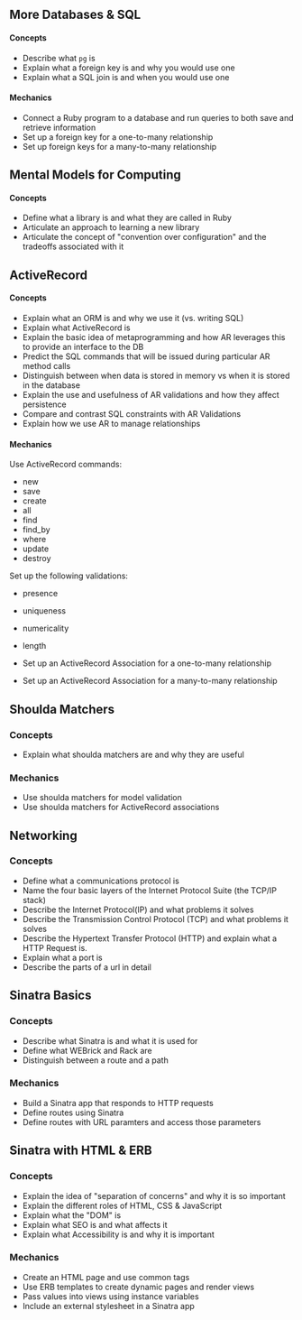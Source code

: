 ## More Databases & SQL

#### Concepts
- Describe what `pg` is
- Explain what a foreign key is and why you would use one
- Explain what a SQL join is and when you would use one

#### Mechanics
- Connect a Ruby program to a database and run queries to both save and retrieve information
- Set up a foreign key for a one-to-many relationship
- Set up foreign keys for a many-to-many relationship

## Mental Models for Computing

#### Concepts
- Define what a library is and what they are called in Ruby
- Articulate an approach to learning a new library
- Articulate the concept of "convention over configuration" and the tradeoffs associated with it

## ActiveRecord

#### Concepts
- Explain what an ORM is and why we use it (vs. writing SQL)
- Explain what ActiveRecord is
- Explain the basic idea of metaprogramming and how AR leverages this to provide an interface to the DB
- Predict the SQL commands that will be issued during particular AR method calls
- Distinguish between when data is stored in memory vs when it is stored in the database
- Explain the use and usefulness of AR validations and how they affect persistence
- Compare and contrast SQL constraints with AR Validations
- Explain how we use AR to manage relationships

#### Mechanics
Use ActiveRecord commands:
- new
- save
- create
- all
- find
- find_by
- where
- update
- destroy

Set up the following validations:
- presence
- uniqueness
- numericality
- length

- Set up an ActiveRecord Association for a one-to-many relationship
- Set up an ActiveRecord Association for a many-to-many relationship

## Shoulda Matchers

### Concepts
- Explain what shoulda matchers are and why they are useful

### Mechanics
- Use shoulda matchers for model validation
- Use shoulda matchers for ActiveRecord associations

## Networking

### Concepts
- Define what a communications protocol is
- Name the four basic layers of the Internet Protocol Suite (the TCP/IP stack)
- Describe the Internet Protocol(IP) and what problems it solves
- Describe the Transmission Control Protocol (TCP) and what problems it solves
- Describe the Hypertext Transfer Protocol (HTTP) and explain what a HTTP Request is.
- Explain what a port is
- Describe the parts of a url in detail

## Sinatra Basics

### Concepts
- Describe what Sinatra is and what it is used for
- Define what WEBrick and Rack are
- Distinguish between a route and a path

### Mechanics
- Build a Sinatra app that responds to HTTP requests
- Define routes using Sinatra
- Define routes with URL paramters and access those parameters

## Sinatra with HTML & ERB

### Concepts
- Explain the idea of "separation of concerns" and why it is so important
- Explain the different roles of HTML, CSS & JavaScript
- Explain what the "DOM" is
- Explain what SEO is and what affects it
- Explain what Accessibility is and why it is important

### Mechanics
- Create an HTML page and use common tags
- Use ERB templates to create dynamic pages and render views
- Pass values into views using instance variables
- Include an external stylesheet in a Sinatra app 